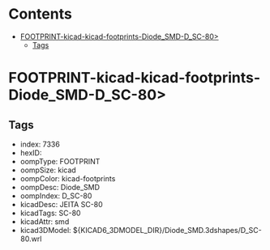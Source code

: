 



Contents
========

* [FOOTPRINT-kicad-kicad-footprints-Diode_SMD-D_SC-80>](#footprint-kicad-kicad-footprints-diode_smd-d_sc-80)
	* [Tags](#tags)

# FOOTPRINT-kicad-kicad-footprints-Diode_SMD-D_SC-80>

## Tags

- index: 7336
- hexID: 
- oompType: FOOTPRINT
- oompSize: kicad
- oompColor: kicad-footprints
- oompDesc: Diode_SMD
- oompIndex: D_SC-80
- kicadDesc: JEITA SC-80
- kicadTags: SC-80
- kicadAttr: smd
- kicad3DModel: ${KICAD6_3DMODEL_DIR}/Diode_SMD.3dshapes/D_SC-80.wrl
